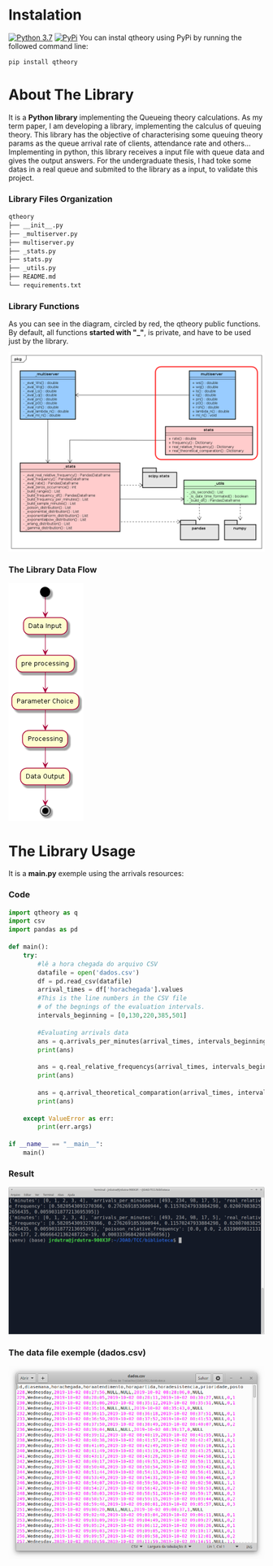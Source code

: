 # Instalation

[![Python 3.7](https://img.shields.io/badge/python-3.7-blue.svg)](https://www.python.org/downloads/release/python-370/)
[![PyPi](https://img.shields.io/badge/pypi%20package-1.0.0-green.svg)](https://pypi.org/project/qtheory/)
You can instal qtheory using PyPi by running the followed command line:
```bash
pip install qtheory
```

# About The Library
It is a **Python library** implementing the Queueing theory calculations.
As my term paper, I am developing a library, implementing the calculus of queuing theory. This library has the objective of characterising some queuing theory params as the queue arrival rate of clients, attendance rate and others...
Implementing in python, this library receives a input file with queue data and gives the output answers.
For the undergraduate thesis, I had toke some datas in a real queue and submited to the library as a input, to validate this project.

### Library Files Organization

```bash
qtheory
├── __init__.py
├── _multiserver.py
├── multiserver.py
├── _stats.py
├── stats.py
├── _utils.py
├── README.md
└── requirements.txt


```
### Library Functions

As you can see in the diagram, circled by red, the qtheory public functions.
By default, all functions **started with "_"**, is private, and have to be used just by the library.

![PlantUML model](https://raw.githubusercontent.com/jrdutra/qtheory-suport/master/images/diagrama-classe.png)

### The Library Data Flow

![PlantUML model](https://raw.githubusercontent.com/jrdutra/qtheory-suport/master/images/dataflowdiagram.png)

# The Library Usage

It is a **main.py** exemple using the arrivals resources:

### Code

```python
import qtheory as q
import csv
import pandas as pd

def main():
    try:
        #lê a hora chegada do arquivo CSV
        datafile = open('dados.csv')
        df = pd.read_csv(datafile)
        arrival_times = df['horachegada'].values
        #This is the line numbers in the CSV file 
        # of the begnings of the evaluation intervals. 
        intervals_beginning = [0,130,220,385,501]

        #Evaluating arrivals data
        ans = q.arrivals_per_minutes(arrival_times, intervals_beginning)
        print(ans)

        ans = q.real_relative_frequencys(arrival_times, intervals_beginning)
        print(ans)

        ans = q.arrival_theoretical_comparation(arrival_times, intervals_beginning)
        print(ans)

    except ValueError as err:
        print(err.args)

if __name__ == "__main__":
    main()
```
### Result
![PlantUML model](https://raw.githubusercontent.com/jrdutra/qtheory-suport/master/images/usage-exemple.png)

### The data file exemple (dados.csv)

![PlantUML model](https://raw.githubusercontent.com/jrdutra/qtheory-suport/master/images/csvexemple.png)

